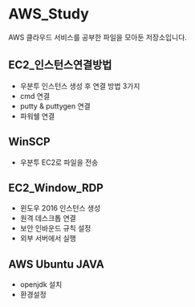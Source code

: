 # AWS_Study
AWS 클라우드 서비스를 공부한 파일을 모아둔 저장소입니다.

## EC2_인스턴스연결방법
* 우분투 인스턴스 생성 후 연결 방법 3가지
* cmd 연결
* putty & puttygen 연결
* 파워쉘 연결

## WinSCP
* 우분투 EC2로 파일을 전송

## EC2_Window_RDP
* 윈도우 2016 인스턴스 생성
* 원격 데스크톱 연결
* 보안 인바운드 규칙 설정
* 외부 서버에서 실행

## AWS Ubuntu JAVA
* openjdk 설치
* 환경설정
